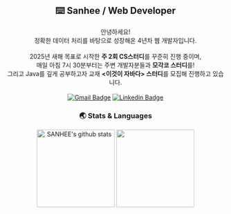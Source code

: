 <div align="center">
  
## ⌨️ Sanhee / Web Developer
안녕하세요!</br>
정확한 데이터 처리를 바탕으로 성장해온 4년차 웹 개발자입니다.</br>
</br>
2025년 새해 목표로 시작한 <b>주 2회 CS스터디</b>를 꾸준히 진행 중이며, </br>
매일 아침 7시 30분부터는 주변 개발자분들과 <b>모각코 스터디</b>를!</br>
그리고 Java를 깊게 공부하고자 교재 <b><이것이 자바다> 스터디</b>를 모집해 진행하고 있습니다.</br>
</br>
[![Gmail Badge](https://img.shields.io/badge/Gmail-d14836?style=flat-square&logo=Gmail&logoColor=white&link=mailto:sanhee.dev@gmail.com)](mailto:sanhee.dev@gmail.com) [![Linkedin Badge](https://img.shields.io/badge/-LinkedIn-blue?style=flat-square&logo=Linkedin&logoColor=white&link=[https://www.linkedin.com/in/sanhee-kim/)](https://www.linkedin.com/in/sanhee-kim/)

### 🌏 Stats & Languages
<a href="https://github.com/sanheekim"><img align="center" style="height:180px" src="https://github-readme-stats.vercel.app/api?username=sanheekim&show_icons=true&include_all_commits=true&theme=graywhite&hide_border=true" alt="SANHEE's github stats" /></a>
<a href="https://github.com/sanheekim"><img align="center" style="height:180px" src="https://github-readme-stats.vercel.app/api/top-langs/?username=sanheekim&layout=compact&theme=graywhite&hide_border=true" /></a> 
  
</div>
